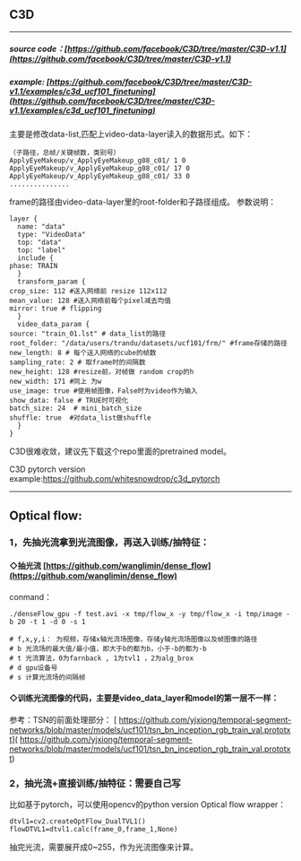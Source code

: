 ## C3D

---

 ##### source code：[https://github.com/facebook/C3D/tree/master/C3D-v1.1](https://github.com/facebook/C3D/tree/master/C3D-v1.1)

 ##### example:  [https://github.com/facebook/C3D/tree/master/C3D-v1.1/examples/c3d_ucf101_finetuning](https://github.com/facebook/C3D/tree/master/C3D-v1.1/examples/c3d_ucf101_finetuning)

主要是修改data-list,匹配上video-data-layer读入的数据形式。如下：

    
    （子路径，总帧/关键帧数，类别号）
    ApplyEyeMakeup/v_ApplyEyeMakeup_g08_c01/ 1 0
    ApplyEyeMakeup/v_ApplyEyeMakeup_g08_c01/ 17 0
    ApplyEyeMakeup/v_ApplyEyeMakeup_g08_c01/ 33 0
    ...............

frame的路径由video-data-layer里的root-folder和子路径组成。
参数说明：


    layer {
      name: "data"
      type: "VideoData"
      top: "data"
      top: "label"
      include {
    phase: TRAIN
      }
      transform_param {
    crop_size: 112 #送入网络前 resize 112x112
    mean_value: 128 #送入网络前每个pixel减去均值
    mirror: true # flipping
      }
      video_data_param {
    source: "train_01.lst" # data_list的路径
    root_folder: "/data/users/trandu/datasets/ucf101/frm/" #frame存储的路径
    new_length: 8 # 每个送入网络的cube的帧数
    sampling_rate: 2 # 取frame时的间隔数
    new_height: 128 #resize前，对帧做 random crop的h
    new_width: 171 #同上 为w
    use_image: true #使用帧图像，False时为video作为输入
    show_data: false # TRUE时可视化
    batch_size: 24  # mini_batch_size
    shuffle: true  #对data_list做shuffle
      }
    }

C3D很难收敛，建议先下载这个repo里面的pretrained model。




C3D pytorch version example:https://github.com/whitesnowdrop/c3d_pytorch




---
## Optical flow: ##

###  1，先抽光流拿到光流图像，再送入训练/抽特征：
    
####  ◇抽光流 [https://github.com/wanglimin/dense_flow](https://github.com/wanglimin/dense_flow)

conmand：
       
    ./denseFlow_gpu -f test.avi -x tmp/flow_x -y tmp/flow_x -i tmp/image -b 20 -t 1 -d 0 -s 1
    
	# f,x,y,i： 为视频，存储x轴光流场图像，存储y轴光流场图像以及帧图像的路径
	# b 光流场的最大值/最小值，即大于b的都为b，小于-b的都为-b
	# t 光流算法，0为farnback , 1为tvl1 ，2为alg_brox
	# d gpu设备号
	# s 计算光流场的间隔帧
	
	    
    

####  ◇训练光流图像的代码，主要是video_data_layer和model的第一层不一样：
   
   参考：TSN的前面处理部分：
  [ https://github.com/yjxiong/temporal-segment-networks/blob/master/models/ucf101/tsn_bn_inception_rgb_train_val.prototxt]( https://github.com/yjxiong/temporal-segment-networks/blob/master/models/ucf101/tsn_bn_inception_rgb_train_val.prototxt)
 
###  2，抽光流+直接训练/抽特征：需要自己写

比如基于pytorch，可以使用opencv的python version Optical flow wrapper：


    
    dtvl1=cv2.createOptFlow_DualTVL1()
    flowDTVL1=dtvl1.calc(frame_0,frame_1,None)
    
抽完光流，需要展开成0~255，作为光流图像来计算。




